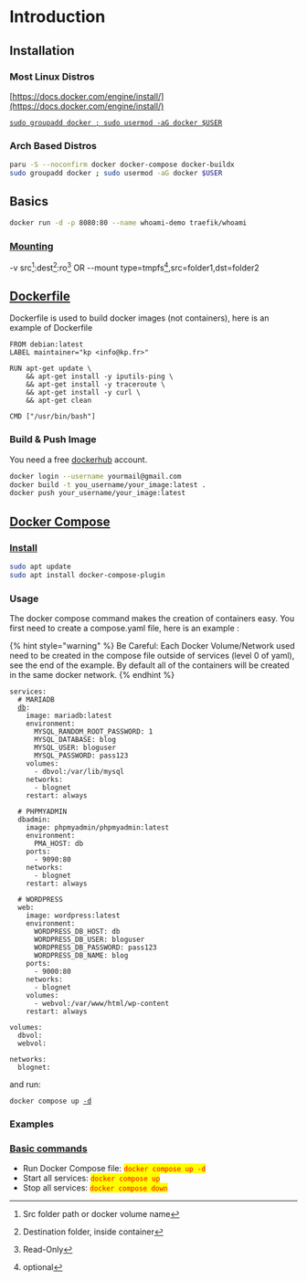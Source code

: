 # Introduction

## Installation

### Most Linux Distros

[https://docs.docker.com/engine/install/](https://docs.docker.com/engine/install/)

<pre class="language-bash" data-full-width="false"><code class="lang-bash"><a data-footnote-ref href="#user-content-fn-1">sudo groupadd docker ; sudo usermod -aG docker $USER</a>
</code></pre>

### Arch Based Distros

```bash
paru -S --noconfirm docker docker-compose docker-buildx
sudo groupadd docker ; sudo usermod -aG docker $USER
```

## Basics

```bash
docker run -d -p 8080:80 --name whoami-demo traefik/whoami
```

### [Mounting](https://docs.docker.com/storage/bind-mounts/)

-v src[^2]:dest[^3]:ro[^4] OR --mount type=tmpfs[^5],src=folder1,dst=folder2

## [Dockerfile](https://docs.docker.com/reference/dockerfile/)

Dockerfile is used to build docker images (not containers), here is an example of Dockerfile

```docker
FROM debian:latest
LABEL maintainer="kp <info@kp.fr>"

RUN apt-get update \
    && apt-get install -y iputils-ping \
    && apt-get install -y traceroute \
    && apt-get install -y curl \
    && apt-get clean

CMD ["/usr/bin/bash"]
```

### Build & Push Image

You need a free [dockerhub](https://hub.docker.com/) account.

```bash
docker login --username yourmail@gmail.com
docker build -t you_username/your_image:latest .
docker push your_username/your_image:latest
```

## [Docker Compose](https://docs.docker.com/compose/)

### [Install](https://docs.docker.com/compose/install/)

```bash
sudo apt update
sudo apt install docker-compose-plugin
```

### Usage

The docker compose command makes the creation of containers easy. You first need to create a compose.yaml file, here is an example :

{% hint style="warning" %}
Be Careful: Each Docker Volume/Network used need to be created in the compose file outside of services (level 0 of yaml), see the end of the example. By default all of the containers will be created in the same docker network.
{% endhint %}

<pre class="language-yaml"><code class="lang-yaml">services:
  # MARIADB
  <a data-footnote-ref href="#user-content-fn-6">db</a>:
    image: mariadb:latest
    environment:
      MYSQL_RANDOM_ROOT_PASSWORD: 1
      MYSQL_DATABASE: blog
      MYSQL_USER: bloguser
      MYSQL_PASSWORD: pass123
    volumes:
      - dbvol:/var/lib/mysql
    networks:
      - blognet
    restart: always

  # PHPMYADMIN
  dbadmin:
    image: phpmyadmin/phpmyadmin:latest
    environment:
      PMA_HOST: db
    ports:
      - 9090:80
    networks:
      - blognet
    restart: always

  # WORDPRESS
  web:
    image: wordpress:latest
    environment:
      WORDPRESS_DB_HOST: db
      WORDPRESS_DB_USER: bloguser
      WORDPRESS_DB_PASSWORD: pass123
      WORDPRESS_DB_NAME: blog
    ports:
      - 9000:80
    networks:
      - blognet
    volumes:
      - webvol:/var/www/html/wp-content
    restart: always

volumes:
  dbvol:
  webvol:

networks:
  blognet:
</code></pre>

and run:

<pre class="language-bash" data-full-width="false"><code class="lang-bash">docker compose up <a data-footnote-ref href="#user-content-fn-7">-d</a>
</code></pre>

### Examples

### [Basic commands](https://docs.docker.com/reference/cli/docker/compose/)

* Run Docker Compose file: <mark style="color:red;">`docker compose up -d`</mark>
* Start all services: <mark style="color:red;">`docker compose up`</mark>
* Stop all services: <mark style="color:red;">`docker compose down`</mark>

[^1]: If you don't do this before install you may have permissions issues with docker

[^2]: Src folder path or docker volume name

[^3]: Destination folder, inside container

[^4]: Read-Only

[^5]: optional

[^6]: hostname of container, can be used thanks to docker dns service

[^7]: (Optionnal) Detached mode: Run containers in the background

